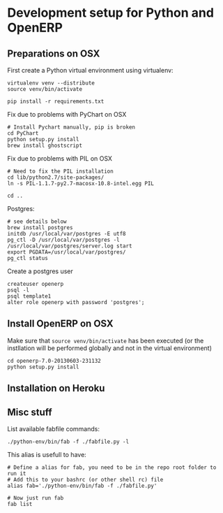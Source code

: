 Development setup for Python and OpenERP
========================================


Preparations on OSX
------------------

First create a Python virtual environment using virtualenv:

```
virtualenv venv --distribute
source venv/bin/activate
```

```
pip install -r requirements.txt
```

Fix due to problems with PyChart on OSX

```
# Install Pychart manually, pip is broken
cd PyChart
python setup.py install
brew install ghostscript
```

Fix due to problems with PIL on OSX

```
# Need to fix the PIL installation
cd lib/python2.7/site-packages/
ln -s PIL-1.1.7-py2.7-macosx-10.8-intel.egg PIL

cd ..
```


Postgres:

```
# see details below
brew install postgres
initdb /usr/local/var/postgres -E utf8
pg_ctl -D /usr/local/var/postgres -l /usr/local/var/postgres/server.log start
export PGDATA=/usr/local/var/postgres/
pg_ctl status
```

Create a postgres user

```
createuser openerp
psql -l
psql template1
alter role openerp with password 'postgres';
```


Install OpenERP on OSX
---------------------


Make sure that `source venv/bin/activate` has been executed (or the instllation will be performed globally and not in the virtual environment)

```
cd openerp-7.0-20130603-231132
python setup.py install
```



Installation on Heroku
---------------------




Misc stuff
---------

List available fabfile commands:

```
./python-env/bin/fab -f ./fabfile.py -l
```

This alias is usefull to have:

```
# Define a alias for fab, you need to be in the repo root folder to run it
# Add this to your bashrc (or other shell rc) file 
alias fab='./python-env/bin/fab -f ./fabfile.py'

# Now just run fab
fab list
```



